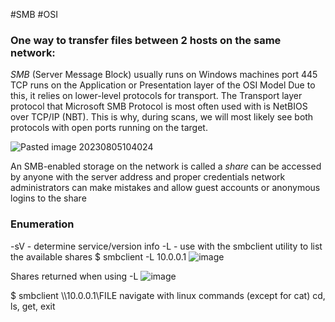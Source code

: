 #SMB #OSI 
### One way to transfer files between 2 hosts on the same network:
*SMB* (Server Message Block)
	usually runs on Windows machines
	port 445 TCP
	runs on the Application or Presentation layer of the OSI Model
	Due to this, it relies on lower-level protocols for transport. 
		The Transport layer protocol that Microsoft SMB Protocol is most often used with is NetBIOS over TCP/IP (NBT). 
		This is why, during scans, we will most likely see both protocols with open ports running on the target.

![Pasted image 20230805104024](https://github.com/Meowdypi/Starting-Point---Tier-0/assets/122643833/0cee8b02-2c64-4b96-bba5-b4faff95f33c)

An SMB-enabled storage on the network is called a *share*
	can be accessed by anyone with the server address and proper credentials
	network administrators can make mistakes and allow guest accounts or anonymous logins to the share

### Enumeration
-sV - determine service/version info
-L - use with the smbclient utility to list the available shares
	$ smbclient -L 10.0.0.1
![image](https://github.com/Meowdypi/Starting-Point---Tier-0/assets/122643833/cb00fa4e-dce7-4e4d-b62b-a655fa6a5c40)



Shares returned when using -L
![image](https://github.com/Meowdypi/Starting-Point---Tier-0/assets/122643833/62a2c8f6-d00d-4316-947b-89e1c6872ffb)


$ smbclient \\\\10.0.0.1\\FILE
	navigate with linux commands (except for cat)
		cd, ls, get, exit

